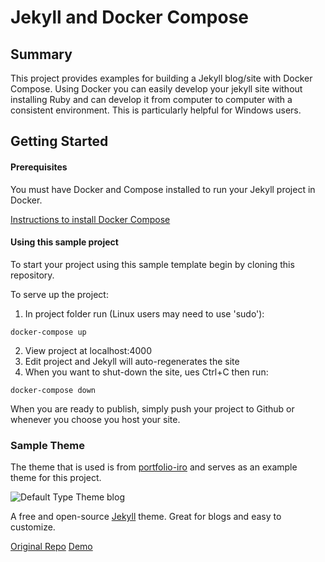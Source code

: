 # Jekyll and Docker Compose

## Summary

This project provides examples for building a Jekyll blog/site with Docker Compose. Using Docker you can easily
develop your jekyll site without installing Ruby and can develop it from computer to computer with a consistent
environment.  This is particularly helpful for Windows users.

## Getting Started

#### Prerequisites
 You must have Docker and Compose installed to run your Jekyll project in Docker.

 [Instructions to install Docker Compose](https://docs.docker.com/compose/install/)

#### Using this sample project

To start your project using this sample template begin by cloning this repository.

To serve up the project:
1) In project folder run (Linux users may need to use 'sudo'):
```
docker-compose up
```
2) View project at localhost:4000
3) Edit project and Jekyll will auto-regenerates the site
4) When you want to shut-down the site, ues Ctrl+C then run:
```
docker-compose down
```

When you are ready to publish, simply push your project to Github or whenever you choose you host your site.

### Sample Theme

The theme that is used is from [portfolio-iro](https://github.com/Bloc/portfolio-iro/) and serves as an example theme
for this project.

![Default Type Theme blog](https://bloc-global-assets.s3.amazonaws.com/portfolio/portfolio-iro.png)

A free and open-source [Jekyll](http://jekyllrb.com) theme. Great for blogs and easy to customize.

[Original Repo](https://github.com/Bloc/portfolio-iro/)
[Demo](https://rohanchandra.github.io/type-theme/)

